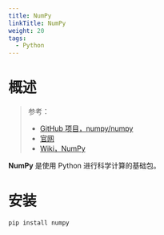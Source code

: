 ```yaml
---
title: NumPy
linkTitle: NumPy
weight: 20
tags:
  - Python
---
```


# 概述

> 参考：
>
> - [GitHub 项目，numpy/numpy](https://github.com/numpy/numpy)
> - [官网](https://numpy.org/)
> - [Wiki，NumPy](https://en.wikipedia.org/wiki/NumPy)

**NumPy** 是使用 Python 进行科学计算的基础包。

# 安装

```bash
pip install numpy
```

